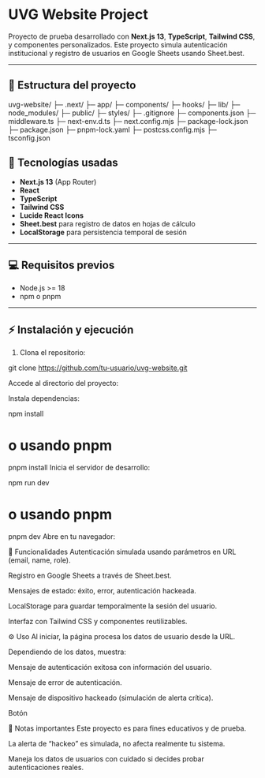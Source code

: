 # UVG Website Project

Proyecto de prueba desarrollado con **Next.js 13**, **TypeScript**, **Tailwind CSS**, y componentes personalizados. Este proyecto simula autenticación institucional y registro de usuarios en Google Sheets usando Sheet.best.  

---

## 📂 Estructura del proyecto

uvg-website/
├─ .next/
├─ app/
├─ components/
├─ hooks/
├─ lib/
├─ node_modules/
├─ public/
├─ styles/
├─ .gitignore
├─ components.json
├─ middleware.ts
├─ next-env.d.ts
├─ next.config.mjs
├─ package-lock.json
├─ package.json
├─ pnpm-lock.yaml
├─ postcss.config.mjs
├─ tsconfig.json



## 🚀 Tecnologías usadas

- **Next.js 13** (App Router)
- **React**
- **TypeScript**
- **Tailwind CSS**
- **Lucide React Icons**
- **Sheet.best** para registro de datos en hojas de cálculo
- **LocalStorage** para persistencia temporal de sesión

---

## 💻 Requisitos previos

- Node.js >= 18
- npm o pnpm


---

## ⚡ Instalación y ejecución

1. Clona el repositorio:

git clone https://github.com/tu-usuario/uvg-website.git

Accede al directorio del proyecto:

Instala dependencias:

npm install
# o usando pnpm
pnpm install
Inicia el servidor de desarrollo:

npm run dev
# o usando pnpm
pnpm dev
Abre en tu navegador:


📝 Funcionalidades
Autenticación simulada usando parámetros en URL (email, name, role).

Registro en Google Sheets a través de Sheet.best.

Mensajes de estado: éxito, error, autenticación hackeada.

LocalStorage para guardar temporalmente la sesión del usuario.

Interfaz con Tailwind CSS y componentes reutilizables.

⚙️ Uso
Al iniciar, la página procesa los datos de usuario desde la URL.

Dependiendo de los datos, muestra:

Mensaje de autenticación exitosa con información del usuario.

Mensaje de error de autenticación.

Mensaje de dispositivo hackeado (simulación de alerta crítica).

Botón

📄 Notas importantes
Este proyecto es para fines educativos y de prueba.

La alerta de “hackeo” es simulada, no afecta realmente tu sistema.

Maneja los datos de usuarios con cuidado si decides probar autenticaciones reales.

